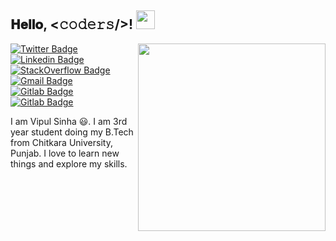 <h2> 𝐇𝐞𝐥𝐥𝐨, <𝚌𝚘𝚍𝚎𝚛𝚜/>! <img src="https://user-images.githubusercontent.com/47572837/87730028-56be3b80-c7e4-11ea-8f99-c240276d5943.png" width="30px"></h2>

<img align='right' src='https://netbramha.com/wp-content/uploads/2016/12/front-end-developers-openings-1.gif' width='300"'>

[![Twitter Badge](https://img.shields.io/badge/-@vsasvipul_06-1ca0f1?style=flat-square&labelColor=1ca0f1&logo=twitter&logoColor=white&link=https://twitter.com/vsasvipul_06)](https://twitter.com/vsasvipul_06) 
[![Linkedin Badge](https://img.shields.io/badge/-VipulSinha-blue?style=flat-square&logo=Linkedin&logoColor=white&link=https://www.linkedin.com/in/vipul-sinha-4b7b82b2/)](https://www.linkedin.com/in/vipul-sinha-4b7b82b2/) 
[![StackOverflow Badge](https://img.shields.io/badge/-VipulSinha-grey?style=flat-square&logo=StackOverflow&logoColor=orange&link=https://stackoverflow.com/users/11052499/vipul-sinha?tab=profile)](https://stackoverflow.com/users/11052499/vipul-sinha?tab=profile)
[![Gmail Badge](https://img.shields.io/badge/-vsasvipul@gmail.com-A9A9A9?style=flat-square&logo=Gmail&logoColor=red&link=mailto:vsasvipul@gmail.com)](mailto:vsasvipul@gmail.com)
[![Gitlab Badge](https://img.shields.io/badge/-vsasvipul0605-292961?style=flat-square&logo=Gitlab&link=https://gitlab.com/vsasvipul0605)](https://gitlab.com/vsasvipul0605)
[![Gitlab Badge](https://img.shields.io/badge/-vsasvipul-darkgreen?style=flat-square&logo=freeCodeCamp&link=https://www.freecodecamp.org/vsasvipul)](https://www.freecodecamp.org/vsasvipul)


I am Vipul Sinha 😃. I am 3rd year student doing my B.Tech from Chitkara University, Punjab. I love to learn new things and explore my skills.

<!--
**vsasvipul0605/vsasvipul0605** is a ✨ _special_ ✨ repository because its `README.md` (this file) appears on your GitHub profile.

Here are some ideas to get you started:

- 🔭 I’m currently working on ...
- 🌱 I’m currently learning ...
- 👯 I’m looking to collaborate on ...
- 🤔 I’m looking for help with ...
- 💬 Ask me about ...
- 📫 How to reach me: ...
- 😄 Pronouns: ...
- ⚡ Fun fact: ...
-->
